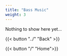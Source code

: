 ```yaml
---
title: "Bass Music"
weight: 3
---
```


Nothing to show here yet...

{{< button "../" "Back" >}}

{{< button "/" "Home">}}